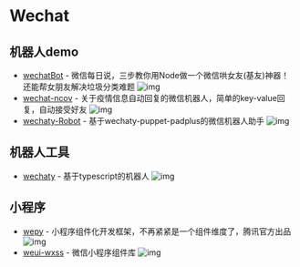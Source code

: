 # Wechat

## 机器人demo

- [wechatBot](https://github.com/gengchen528/wechatBot) - 微信每日说，三步教你用Node做一个微信哄女友(基友)神器！还能帮女朋友解决垃圾分类难题 ![img](https://img.shields.io/github/stars/gengchen528/wechatBot)
- [wechat-ncov](https://github.com/shfshanyue/wechat-ncov) - 关于疫情信息自动回复的微信机器人，简单的key-value回复，自动接受好友 ![img](https://img.shields.io/github/stars/shfshanyue/wechat-ncov)
- [wechaty-Robot](https://github.com/isboyjc/wechaty-Robot) - 基于wechaty-puppet-padplus的微信机器人助手 ![img](https://img.shields.io/github/stars/isboyjc/wechaty-Robot)

## 机器人工具

- [wechaty](https://github.com/wechaty/wechaty) - 基于typescript的机器人 ![img](https://img.shields.io/github/stars/wechaty/wechaty)

## 小程序

- [wepy](https://github.com/Tencent/wepy) - 小程序组件化开发框架，不再紧紧是一个组件维度了，腾讯官方出品 ![img](https://img.shields.io/github/stars/Tencent/wepy)
- [weui-wxss](https://github.com/Tencent/weui-wxss/) - 微信小程序组件库 ![img](https://img.shields.io/github/stars/Tencent/weui-wxss/)